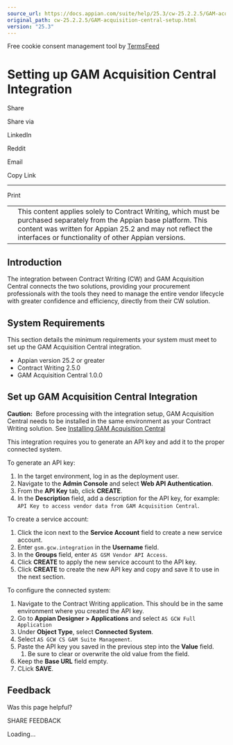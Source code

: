 ```yaml
---
source_url: https://docs.appian.com/suite/help/25.3/cw-25.2.2.5/GAM-acquisition-central-setup.html
original_path: cw-25.2.2.5/GAM-acquisition-central-setup.html
version: "25.3"
---
```


Free cookie consent management tool by [TermsFeed](https://www.termsfeed.com/)

# Setting up GAM Acquisition Central Integration

Share

Share via

LinkedIn

Reddit

Email

Copy Link

* * *

Print

<table><tbody><tr><td><i class="fa fa-check-square-o" aria-hidden="true"></i></td><td>This content applies solely to Contract Writing, which must be purchased separately from the Appian base platform. This content was written for Appian 25.2 and may not reflect the interfaces or functionality of other Appian versions.</td></tr></tbody></table>

## Introduction

The integration between Contract Writing (CW) and GAM Acquisition Central connects the two solutions, providing your procurement professionals with the tools they need to manage the entire vendor lifecycle with greater confidence and efficiency, directly from their CW solution.

## System Requirements

This section details the minimum requirements your system must meet to set up the GAM Acquisition Central integration.

-   Appian version 25.2 or greater
-   Contract Writing 2.5.0
-   GAM Acquisition Central 1.0.0

## Set up GAM Acquisition Central Integration

**Caution:**  Before processing with the integration setup, GAM Acquisition Central needs to be installed in the same environment as your Contract Writing solution. See [Installing GAM Acquisition Central](../gms-25.2.1.0/gms-installing-the-solution.html)

This integration requires you to generate an API key and add it to the proper connected system.

To generate an API key:

1.  In the target environment, log in as the deployment user.
2.  Navigate to the **Admin Console** and select **Web API Authentication**.
3.  From the **API Key** tab, click **CREATE**.
4.  In the **Description** field, add a description for the API key, for example: `API Key to access vendor data from GAM Acquisition Central`.

To create a service account:

1.  Click the icon next to the **Service Account** field to create a new service account.
2.  Enter `gsm.gcw.integration` in the **Username** field.
3.  In the **Groups** field, enter `AS GSM Vendor API Access`.
4.  Click **CREATE** to apply the new service account to the API key.
5.  Click **CREATE** to create the new API key and copy and save it to use in the next section.

To configure the connected system:

1.  Navigate to the Contract Writing application. This should be in the same environment where you created the API key.
2.  Go to **Appian Designer > Applications** and select `AS GCW Full Application`
3.  Under **Object Type**, select **Connected System**.
4.  Select `AS GCW CS GAM Suite Management`.
5.  Paste the API key you saved in the previous step into the **Value** field.
    1.  Be sure to clear or overwrite the old value from the field.
6.  Keep the **Base URL** field empty.
7.  CLick **SAVE**.

## Feedback

Was this page helpful?

SHARE FEEDBACK

Loading...